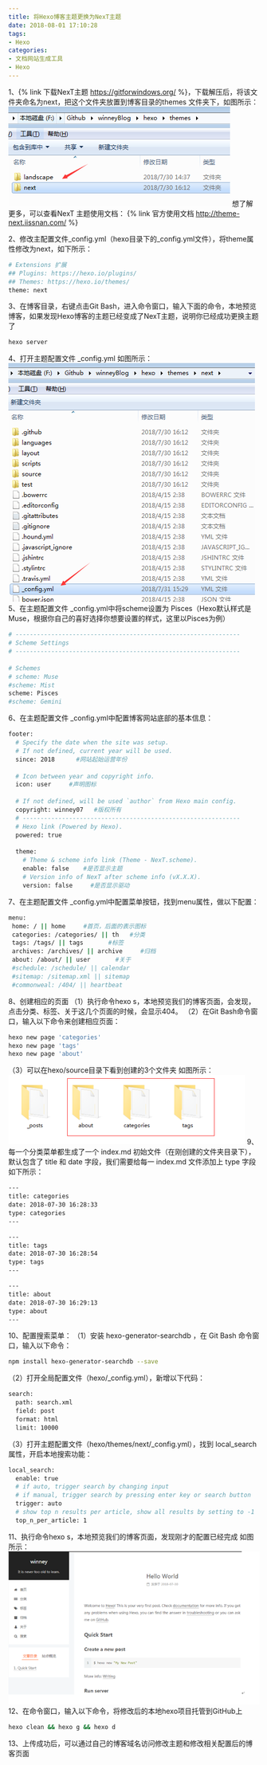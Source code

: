 ```yaml
---
title: 将Hexo博客主题更换为NexT主题
date: 2018-08-01 17:10:28
tags:
- Hexo
categories: 
- 文档网站生成工具
- Hexo
---
```

1、{% link 下载NexT主题  https://gitforwindows.org/ %}，下载解压后，将该文件夹命名为next，把这个文件夹放置到博客目录的themes 文件夹下，如图所示：
![将主题的文件夹命名为next](https://raw.githubusercontent.com/winney07/Images/main/winney07.github.io/%E5%B0%86Hexo%E5%8D%9A%E5%AE%A2%E4%B8%BB%E9%A2%98%E6%9B%B4%E6%8D%A2%E4%B8%BANexT%E4%B8%BB%E9%A2%98/next.png)
想了解更多，可以查看NexT 主题使用文档： {% link 官方使用文档  http://theme-next.iissnan.com/ %}
<!--more-->
2、修改主配置文件_config.yml（hexo目录下的_config.yml文件），将theme属性修改为next，如下所示：
```bash
# Extensions 扩展
## Plugins: https://hexo.io/plugins/
## Themes: https://hexo.io/themes/
theme: next
```
3、在博客目录，右键点击Git Bash，进入命令窗口，输入下面的命令，本地预览博客，如果发现Hexo博客的主题已经变成了NexT主题，说明你已经成功更换主题了
```bash
hexo server
```
4、打开主题配置文件 _config.yml
如图所示：
![打开主题配置文件 _config.yml](https://raw.githubusercontent.com/winney07/Images/main/winney07.github.io/%E5%B0%86Hexo%E5%8D%9A%E5%AE%A2%E4%B8%BB%E9%A2%98%E6%9B%B4%E6%8D%A2%E4%B8%BANexT%E4%B8%BB%E9%A2%98/next-config.png)
5、在主题配置文件 _config.yml中将scheme设置为 Pisces（Hexo默认样式是Muse，根据你自己的喜好选择你想要设置的样式，这里以Pisces为例）
```bash
# ---------------------------------------------------------------
# Scheme Settings
# ---------------------------------------------------------------

# Schemes
# scheme: Muse
#scheme: Mist
scheme: Pisces
#scheme: Gemini
```
6、在主题配置文件 _config.yml中配置博客网站底部的基本信息：
```bash
footer:
  # Specify the date when the site was setup.
  # If not defined, current year will be used.
  since: 2018      #网站起始运营年份

  # Icon between year and copyright info.
  icon: user     #声明图标

  # If not defined, will be used `author` from Hexo main config.
  copyright: winney07   #版权所有
  # -------------------------------------------------------------
  # Hexo link (Powered by Hexo).
  powered: true

  theme:
    # Theme & scheme info link (Theme - NexT.scheme).
    enable: false    #是否显示主题
    # Version info of NexT after scheme info (vX.X.X).
    version: false     #是否显示驱动
 ```
 7、在主题配置文件 _config.yml中配置菜单按钮，找到menu属性，做以下配置：
 ```bash
 menu:
  home: / || home     #首页，后面的表示图标
  categories: /categories/ || th   #分类
  tags: /tags/ || tags       #标签
  archives: /archives/ || archive     #归档
  about: /about/ || user       #关于
  #schedule: /schedule/ || calendar
  #sitemap: /sitemap.xml || sitemap
  #commonweal: /404/ || heartbeat
  ```
8、创建相应的页面
（1）执行命令hexo s，本地预览我们的博客页面，会发现，点击分类、标签、关于这几个页面的时候，会显示404。
（2）在Git Bash命令窗口，输入以下命令来创建相应页面：
```bash
hexo new page 'categories'
hexo new page 'tags'
hexo new page 'about'
```
（3）可以在hexo/source目录下看到创建的3个文件夹
如图所示：
![在hexo/source目录下看到创建的3个文件夹](https://raw.githubusercontent.com/winney07/Images/main/winney07.github.io/%E5%B0%86Hexo%E5%8D%9A%E5%AE%A2%E4%B8%BB%E9%A2%98%E6%9B%B4%E6%8D%A2%E4%B8%BANexT%E4%B8%BB%E9%A2%98/source.png)
9、每一个分类菜单都生成了一个 index.md 初始文件（在刚创建的文件夹目录下），默认包含了 title 和 date 字段，我们需要给每一 index.md 文件添加上 type 字段
如下所示：
```bash
---
title: categories
date: 2018-07-30 16:28:33
type: categories
---
```
```bash
---
title: tags
date: 2018-07-30 16:28:54
type: tags
---
```
```bash
---
title: about
date: 2018-07-30 16:29:13
type: about
---
```
10、配置搜索菜单：
（1）安装 hexo-generator-searchdb ，在 Git Bash 命令窗口，输入以下命令：
```bash
npm install hexo-generator-searchdb --save
```
（2）打开全局配置文件（hexo/_config.yml），新增以下代码：
```bash
search:
  path: search.xml
  field: post
  format: html
  limit: 10000
```
（3）打开主题配置文件（hexo/themes/next/_config.yml），找到 local_search 属性，开启本地搜索功能：
```bash
local_search:
  enable: true
  # if auto, trigger search by changing input
  # if manual, trigger search by pressing enter key or search button
  trigger: auto
  # show top n results per article, show all results by setting to -1
  top_n_per_article: 1
```
11、执行命令hexo s，本地预览我们的博客页面，发现刚才的配置已经完成
如图所示：
![预览本地博客页面](https://raw.githubusercontent.com/winney07/Images/main/winney07.github.io/%E5%B0%86Hexo%E5%8D%9A%E5%AE%A2%E4%B8%BB%E9%A2%98%E6%9B%B4%E6%8D%A2%E4%B8%BANexT%E4%B8%BB%E9%A2%98/winney-blog.png)
12、在命令窗口，输入以下命令，将修改后的本地hexo项目托管到GitHub上
```bash
hexo clean && hexo g && hexo d
```
13、上传成功后，可以通过自己的博客域名访问修改主题和修改相关配置后的博客页面